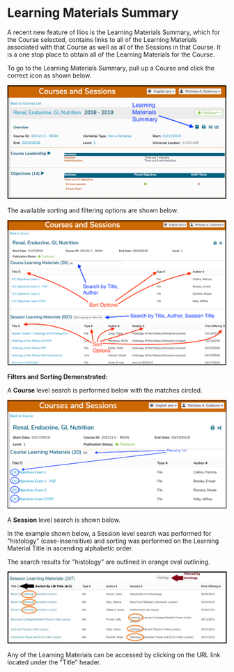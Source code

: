 # Learning Materials Summary

A recent new feature of Ilios is the Learning Materials Summary, which for the Course selected, contains links to all of the Learning Materials associated with that Course as well as all of the Sessions in that Course. It is a one stop place to obtain all of the Learning Materials for the Course.

To go to the Learning Materials Summary, pull up a Course and click the correct icon as shown below.

![](../../.gitbook/assets/lmsumrw1.png)

The available sorting and filtering options are shown below.

![](../../.gitbook/assets/lmsumrw2.png)

**Filters and Sorting Demonstrated:**

A **Course** level search is performed below with the matches circled. 

![Course Level Search](../../.gitbook/assets/lmsumrw3.png)

A **Session** level search is shown below.

In the example shown below, a Session level search was performed for "histology" \(case-insensitive\) and sorting was performed on the Learning Material Title in ascending alphabetic order.

The search results for "histology" are outlined in orange oval outlining.

![](../../.gitbook/assets/lm_summary_filter.jpg)

Any of the Learning Materials can be accessed by clicking on the URL link located under the "Title" header.

